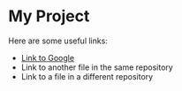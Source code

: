 # My Project

Here are some useful links:

- [Link to Google](http://www.google.com)
- Link to another file in the same repository
- Link to a file in a different repository

